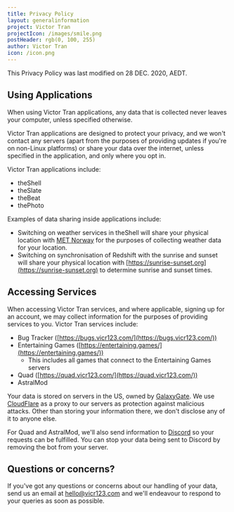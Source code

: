 ```yaml
---
title: Privacy Policy
layout: generalinformation
project: Victor Tran
projectIcon: /images/smile.png
postHeader: rgb(0, 100, 255)
author: Victor Tran
icon: /icon.png
---
```


This Privacy Policy was last modified on 28 DEC. 2020, AEDT.

## Using Applications

When using Victor Tran applications, any data that is collected never leaves your computer, unless specified otherwise.

Victor Tran applications are designed to protect your privacy, and we won't contact any servers (apart from the purposes of providing updates if you're on non-Linux platforms) or share your data over the internet, unless specified in the application, and only where you opt in.

Victor Tran applications include:
- theShell
- theSlate
- theBeat
- thePhoto

Examples of data sharing inside applications include:
- Switching on weather services in theShell will share your physical location with [MET Norway](https://met.no/en) for the purposes of collecting weather data for your location.
- Switching on synchronisation of Redshift with the sunrise and sunset will share your physical location with [https://sunrise-sunset.org](https://sunrise-sunset.org) to determine sunrise and sunset times.

## Accessing Services

When accessing Victor Tran services, and where applicable, signing up for an account, we may collect information for the purposes of providing services to you. Victor Tran services include:

- Bug Tracker ([https://bugs.vicr123.com/](https://bugs.vicr123.com/))
- Entertaining Games ([https://entertaining.games/](https://entertaining.games/))
  - This includes all games that connect to the Entertaining Games servers
- Quad ([https://quad.vicr123.com/](https://quad.vicr123.com/))
- AstralMod

Your data is stored on servers in the US, owned by [GalaxyGate](https://galaxygate.net/). We use [CloudFlare](https://cloudflare.com/) as a proxy to our servers as protection against malicious attacks. Other than storing your information there, we don't disclose any of it to anyone else.

For Quad and AstralMod, we'll also send information to [Discord](https://discordapp.com/) so your requests can be fulfilled. You can stop your data being sent to Discord by removing the bot from your server.

## Questions or concerns?

If you've got any questions or concerns about our handling of your data, send us an email at [hello@vicr123.com](mailto:hello@vicr123.com) and we'll endeavour to respond to your queries as soon as possible.
